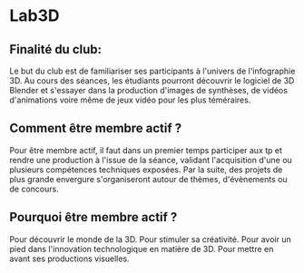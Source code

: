 Lab3D
=====
Finalité du club:
-----
Le but du club est de familiariser ses participants à l'univers de l'infographie 3D.
Au cours des séances, les étudiants pourront découvrir le logiciel de 3D Blender et
s'essayer dans la production d'images de synthèses, de vidéos d'animations
voire même de jeux vidéo pour les plus téméraires.

Comment être membre actif ?
-----
Pour être membre actif, il faut dans un premier temps participer aux tp
et rendre une production à l'issue de la séance,
validant l'acquisition d'une ou plusieurs compétences techniques exposées.
Par la suite, des projets de plus grande envergure s'organiseront autour de thèmes,
d'évènements ou de concours.

Pourquoi être membre actif ?
-----
Pour découvrir le monde de la 3D.
Pour stimuler sa créativité.
Pour avoir un pied dans l'innovation technologique en matière de 3D.
Pour mettre en avant ses productions visuelles.